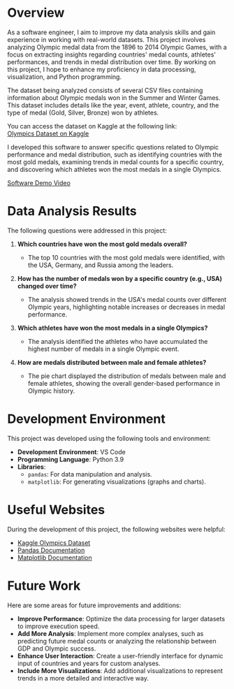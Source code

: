 # Overview

As a software engineer, I aim to improve my data analysis skills and gain experience in working with real-world datasets. This project involves analyzing Olympic medal data from the 1896 to 2014 Olympic Games, with a focus on extracting insights regarding countries' medal counts, athletes' performances, and trends in medal distribution over time. By working on this project, I hope to enhance my proficiency in data processing, visualization, and Python programming.

The dataset being analyzed consists of several CSV files containing information about Olympic medals won in the Summer and Winter Games. This dataset includes details like the year, event, athlete, country, and the type of medal (Gold, Silver, Bronze) won by athletes.

You can access the dataset on Kaggle at the following link:  
[Olympics Dataset on Kaggle](https://www.kaggle.com/datasets/henriqueyamahata/olympic-games)

I developed this software to answer specific questions related to Olympic performance and medal distribution, such as identifying countries with the most gold medals, examining trends in medal counts for a specific country, and discovering which athletes won the most medals in a single Olympics.

[Software Demo Video](http://youtube.link.goes.here)

# Data Analysis Results

The following questions were addressed in this project:

1. **Which countries have won the most gold medals overall?**  
   - The top 10 countries with the most gold medals were identified, with the USA, Germany, and Russia among the leaders.
   
2. **How has the number of medals won by a specific country (e.g., USA) changed over time?**  
   - The analysis showed trends in the USA's medal counts over different Olympic years, highlighting notable increases or decreases in medal performance.

3. **Which athletes have won the most medals in a single Olympics?**  
   - The analysis identified the athletes who have accumulated the highest number of medals in a single Olympic event.

4. **How are medals distributed between male and female athletes?**  
   - The pie chart displayed the distribution of medals between male and female athletes, showing the overall gender-based performance in Olympic history.

# Development Environment

This project was developed using the following tools and environment:

- **Development Environment**: VS Code
- **Programming Language**: Python 3.9
- **Libraries**:
  - `pandas`: For data manipulation and analysis.
  - `matplotlib`: For generating visualizations (graphs and charts).

# Useful Websites

During the development of this project, the following websites were helpful:

* [Kaggle Olympics Dataset](https://www.kaggle.com/datasets/henriqueyamahata/olympic-games)
* [Pandas Documentation](https://pandas.pydata.org/pandas-docs/stable/)
* [Matplotlib Documentation](https://matplotlib.org/stable/contents.html)

# Future Work

Here are some areas for future improvements and additions:

* **Improve Performance**: Optimize the data processing for larger datasets to improve execution speed.
* **Add More Analysis**: Implement more complex analyses, such as predicting future medal counts or analyzing the relationship between GDP and Olympic success.
* **Enhance User Interaction**: Create a user-friendly interface for dynamic input of countries and years for custom analyses.
* **Include More Visualizations**: Add additional visualizations to represent trends in a more detailed and interactive way.
